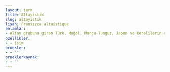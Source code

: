 ```yaml
---
layout: term
title: Altayistik
slug: altayistik
lisan: Fransızca altaistique
anlamlar:
- Altay grubuna giren Türk, Moğol, Mançu-Tunguz, Japon ve Korelilerin dil, edebiyat, kültür ve tarihleriyle uğraşan bilim dalı
ozellikler:
- - isim
ornekler:
- - ''
orneklerkaynak:
- - ''
---
```

